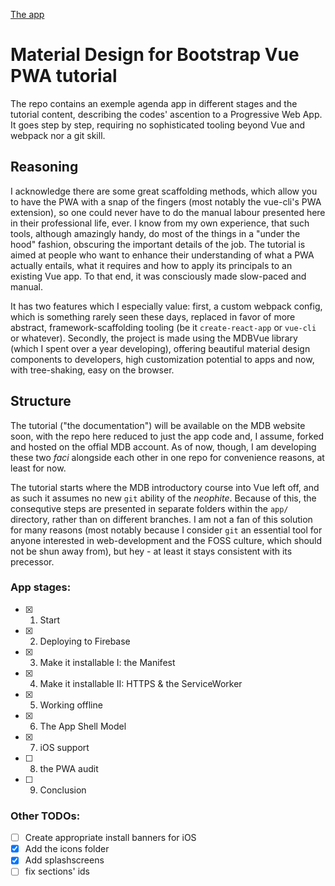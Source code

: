 [The app](https://mdb-vue-pwa.firebaseapp.com/)

# Material Design for Bootstrap Vue PWA tutorial
The repo contains an exemple agenda app in different stages and the tutorial content, describing the codes' ascention to a Progressive Web App. 
It goes step by step, requiring no sophisticated tooling beyond Vue and webpack nor a git skill.

## Reasoning
I acknowledge there are some great scaffolding methods, which allow you to have the PWA with a snap of the fingers (most notably the vue-cli's PWA extension), so one could never have to do the manual labour presented here in their professional life, ever. I know from my own experience, that such tools, although amazingly handy, do most of the things in a "under the hood" fashion, obscuring the important details of the job. The tutorial is aimed at people who want to enhance their understanding of what a PWA actually entails, what it requires and how to apply its principals to an existing Vue app. To that end, it was consciously made slow-paced and manual.

It has two features which I especially value: first, a custom webpack config, which is something rarely seen these days, replaced in favor of more abstract, framework-scaffolding tooling (be it `create-react-app` or `vue-cli` or whatever). Secondly, the project is made using the MDBVue library (which I spent over a year developing), offering beautiful material design components to developers, high customization potential to apps and now, with tree-shaking, easy on the browser.

## Structure
The tutorial ("the documentation") will be available on the MDB website soon, with the repo here reduced to just the app code and, I assume, forked and hosted on the offial MDB account. As of now, though, I am developing these two _faci_ alongside each other in one repo for convenience reasons, at least for now.

The tutorial starts where the MDB introductory course into Vue left off, and as such it assumes no new `git` ability of the _neophite_. Because of this, the consequtive steps are presented in separate folders within the `app/` directory, rather than on different branches. I am not a fan of this solution for many reasons (most notably because I consider `git` an essential tool for anyone interested in web-development and the FOSS culture, which should not be shun away from), but hey - at least it stays consistent with its precessor.

### App stages:
- [x] 1. Start
- [x] 2. Deploying to Firebase
- [x] 3. Make it installable I: the Manifest
- [x] 4. Make it installable II: HTTPS & the ServiceWorker
- [x] 5. Working offline
- [x] 6. The App Shell Model
- [x] 7. iOS support
- [ ] 8. the PWA audit
- [ ] 9. Conclusion

### Other TODOs:
- [ ] Create appropriate install banners for iOS
- [x] Add the icons folder
- [x] Add splashscreens
- [ ] fix sections' ids
